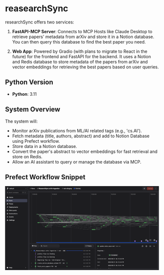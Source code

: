 # reasearchSync

researchSync offers two services:

1. **FastAPI-MCP Server**: Connects to MCP Hosts like Claude Desktop to retrieve papers' metadata from arXiv and store it in a Notion database. You can then query this database to find the best paper you need.
  
2. **Web App**: Powered by Gradio (with plans to migrate to React in the future) for the frontend and FastAPI for the backend. It uses a Notion and Redis database to store metadata of the papers from arXiv and vector embeddings for retrieving the best papers based on user queries.

## Python Version
- **Python**: 3.11

## System Overview

The system will:

- Monitor arXiv publications from ML/AI related tags (e.g., 'cs.AI').
- Fetch metadata (title, authors, abstract) and add to Notion Database using Prefect workflow.
- Store data in a Notion database.
- Convert the paper's abstract to vector embeddings for fast retrieval and store on Redis.
- Allow an AI assistant to query or manage the database via MCP.

## Prefect Workflow Snippet

![prefect-workflow.png](prefect-workflow.png)



